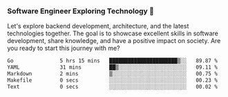 ### Software Engineer Exploring Technology 🚀 

Let's explore backend development, architecture, and the latest technologies together. The goal is to showcase excellent skills in software development, share knowledge, and have a positive impact on society. Are you ready to start this journey with me?

<!--START_SECTION:waka-->

```txt
Go               5 hrs 15 mins   ██████████████████████▒░░   89.87 %
YAML             31 mins         ██▒░░░░░░░░░░░░░░░░░░░░░░   09.11 %
Markdown         2 mins          ▒░░░░░░░░░░░░░░░░░░░░░░░░   00.75 %
Makefile         0 secs          ░░░░░░░░░░░░░░░░░░░░░░░░░   00.23 %
Text             0 secs          ░░░░░░░░░░░░░░░░░░░░░░░░░   00.02 %
```

<!--END_SECTION:waka-->
